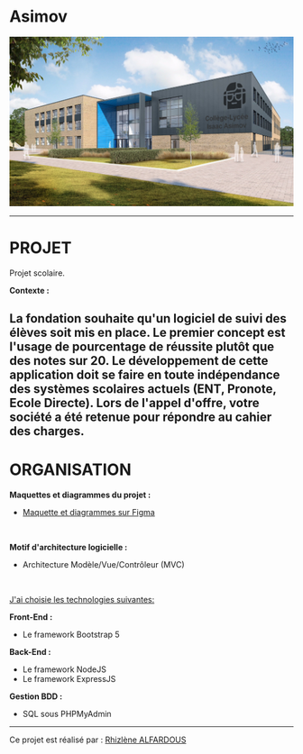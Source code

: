 # Asimov

<div height="150" align="center">
    <img src="public/images/collegeAsimov.png" />
</div>


------------------------------------------------------------------------------------------------------------
# PROJET

Projet scolaire.

__Contexte :__

La fondation souhaite qu'un logiciel de suivi des élèves soit mis en place. Le premier concept est
l'usage de pourcentage de réussite plutôt que des notes sur 20.
Le développement de cette application doit se faire en toute indépendance des systèmes scolaires
actuels (ENT, Pronote, Ecole Directe). Lors de l'appel d'offre, votre société a été retenue pour répondre
au cahier des charges.
------------------------------------------------------------------------------------------------------------

# ORGANISATION

__Maquettes et diagrammes du projet :__

+ <a href="https://www.figma.com/file/iJmWt1UoXcVjCN1yeOwLkA/projet-ASIMOV?node-id=0%3A1&t=G0LwdWmhbfUvFLgC-1">Maquette et diagrammes sur Figma<a>

<br>

__Motif d'architecture logicielle :__
+ Architecture Modèle/Vue/Contrôleur (MVC)

<br>

<u>J'ai choisie les technologies suivantes:</u>

__Front-End :__
+ Le framework Bootstrap 5

__Back-End :__
+ Le framework NodeJS
+ Le framework ExpressJS

__Gestion BDD :__
+ SQL sous PHPMyAdmin

------------------------------------------------------------------------------------------------------------


Ce projet est réalisé par : [Rhizlène ALFARDOUS](https://github.com/Rhizlene)

